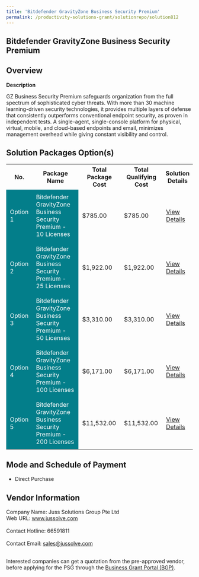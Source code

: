```yaml
---
title: 'Bitdefender GravityZone Business Security Premium'
permalink: /productivity-solutions-grant/solutionrepo/solution812
---
```


## Bitdefender GravityZone Business Security Premium

## Overview

**Description**

GZ Business Security Premium safeguards organization from the full spectrum of sophisticated cyber threats. With more than 30 machine learning-driven security technologies, it provides multiple layers of defense that consistently outperforms conventional endpoint security, as proven in independent tests. A single-agent, single-console platform for physical, virtual, mobile, and cloud-based endpoints and email, minimizes management overhead while giving constant visibility and control.

## Solution Packages Option(s)

<table>
<tr>
<th><b>No.</b></th>
<th><b>Package Name</b></th>
<th><b>Total Package Cost</b></th>
<th><b>Total Qualifying Cost</b></th>
<th><b>Solution Details</b></th>
</tr>
<tr>
<td style='padding: 10px; background-color: #037E8A; color: #FFFFFF;'>Option 1</td>
<td style='padding: 10px; background-color: #037E8A; color: #FFFFFF;'>Bitdefender GravityZone Business Security Premium - 10 Licenses</td>
<td style='padding: 10px;'>$785.00</td>
<td style='padding: 10px;'>$785.00</td>
<td style='padding: 10px;'><a href='/images/psg/Juss_Desensitised_Annex_3_CAA_140722_Part_1.pdf' target='_blank'>View Details</a></td>
</tr>
<tr>
<td style='padding: 10px; background-color: #037E8A; color: #FFFFFF;'>Option 2</td>
<td style='padding: 10px; background-color: #037E8A; color: #FFFFFF;'>Bitdefender GravityZone Business Security Premium - 25 Licenses</td>
<td style='padding: 10px;'>$1,922.00</td>
<td style='padding: 10px;'>$1,922.00</td>
<td style='padding: 10px;'><a href='/images/psg/Juss_Desensitised_Annex_3_CAA_140722_Part_2.pdf' target='_blank'>View Details</a></td>
</tr>
<tr>
<td style='padding: 10px; background-color: #037E8A; color: #FFFFFF;'>Option 3</td>
<td style='padding: 10px; background-color: #037E8A; color: #FFFFFF;'>Bitdefender GravityZone Business Security Premium - 50 Licenses</td>
<td style='padding: 10px;'>$3,310.00</td>
<td style='padding: 10px;'>$3,310.00</td>
<td style='padding: 10px;'><a href='/images/psg/Juss_Desensitised_Annex_3_CAA_140722_Part_3.pdf' target='_blank'>View Details</a></td>
</tr>
<tr>
<td style='padding: 10px; background-color: #037E8A; color: #FFFFFF;'>Option 4</td>
<td style='padding: 10px; background-color: #037E8A; color: #FFFFFF;'>Bitdefender GravityZone Business Security Premium - 100 Licenses</td>
<td style='padding: 10px;'>$6,171.00</td>
<td style='padding: 10px;'>$6,171.00</td>
<td style='padding: 10px;'><a href='/images/psg/Juss_Desensitised_Annex_3_CAA_140722_Part_4.pdf' target='_blank'>View Details</a></td>
</tr>
<tr>
<td style='padding: 10px; background-color: #037E8A; color: #FFFFFF;'>Option 5</td>
<td style='padding: 10px; background-color: #037E8A; color: #FFFFFF;'>Bitdefender GravityZone Business Security Premium - 200 Licenses</td>
<td style='padding: 10px;'>$11,532.00</td>
<td style='padding: 10px;'>$11,532.00</td>
<td style='padding: 10px;'><a href='/images/psg/Juss_Desensitised_Annex_3_CAA_140722_Part_5.pdf' target='_blank'>View Details</a></td>
</tr>
</table>

## Mode and Schedule of Payment

 - Direct Purchase

## Vendor Information

 Company Name: Juss Solutions Group Pte Ltd<br>Web URL: www.jussolve.com <br><br>Contact Hotline: 66591811 <br><br>Contact Email: sales@jussolve.com <br><br>

Interested companies can get a quotation from the pre-approved vendor, before applying for the PSG through the <a href='https://www.businessgrants.gov.sg/' target='_blank' rel='noopener'>Business Grant Portal (BGP)</a>.

<script src="/jquery/resize-tables.js"></script>
